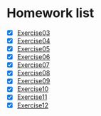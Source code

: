 # Homework list
- [x] [Exercise03](https://github.com/oohhooh/compuational_physics_N2014301020080/blob/master/Homework3.md)
- [x] [Exercise04](https://github.com/oohhooh/compuational_physics_N2014301020080/blob/master/Homework4.md)
- [x] [Exercise05](https://github.com/oohhooh/compuational_physics_N2014301020080/blob/master/Homework5.md)
- [x] [Exercise06](https://github.com/oohhooh/compuational_physics_N2014301020080/blob/master/Homework6.md)
- [x] [Exercise07](https://github.com/oohhooh/compuational_physics_N2014301020080/blob/master/Homework7.md)
- [x] [Exercise08](https://github.com/oohhooh/compuational_physics_N2014301020080/blob/master/Homework8.md)    
- [x] [Exercise09](https://github.com/oohhooh/compuational_physics_N2014301020080/blob/master/Homework9.md)    
- [x] [Exercise10](https://github.com/oohhooh/compuational_physics_N2014301020080/blob/master/Homework10.md)    
- [x] [Exercise11](https://github.com/oohhooh/compuational_physics_N2014301020080/blob/master/Homework11.md)    
- [x] [Exercise12](https://github.com/oohhooh/compuational_physics_N2014301020080/blob/master/Homework12.md)
